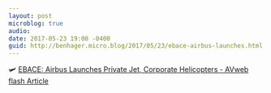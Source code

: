 ```yaml
---
layout: post
microblog: true
audio: 
date: 2017-05-23 19:00 -0400
guid: http://benhager.micro.blog/2017/05/23/ebace-airbus-launches.html
---
```

🛩 [EBACE: Airbus Launches Private Jet, Corporate Helicopters - AVweb flash Article](https://www.avweb.com/avwebflash/news/EBACE-Airbus-Launches-Private-Jet-Corporate-Helicopters-229040-1.html)
